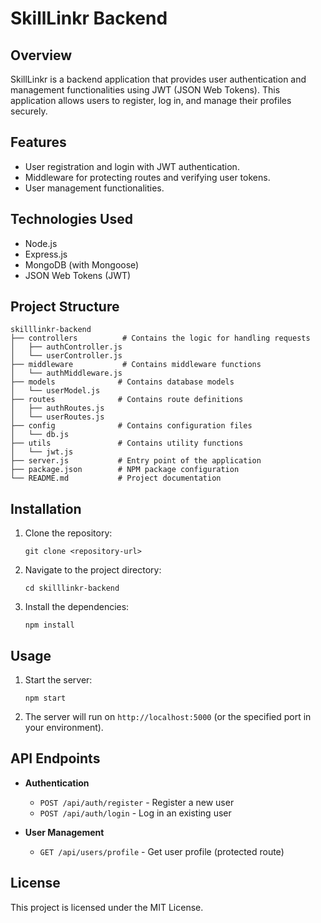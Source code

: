 # SkillLinkr Backend

## Overview
SkillLinkr is a backend application that provides user authentication and management functionalities using JWT (JSON Web Tokens). This application allows users to register, log in, and manage their profiles securely.

## Features
- User registration and login with JWT authentication.
- Middleware for protecting routes and verifying user tokens.
- User management functionalities.

## Technologies Used
- Node.js
- Express.js
- MongoDB (with Mongoose)
- JSON Web Tokens (JWT)

## Project Structure
```
skilllinkr-backend
├── controllers          # Contains the logic for handling requests
│   ├── authController.js
│   └── userController.js
├── middleware           # Contains middleware functions
│   └── authMiddleware.js
├── models              # Contains database models
│   └── userModel.js
├── routes              # Contains route definitions
│   ├── authRoutes.js
│   └── userRoutes.js
├── config              # Contains configuration files
│   └── db.js
├── utils               # Contains utility functions
│   └── jwt.js
├── server.js           # Entry point of the application
├── package.json        # NPM package configuration
└── README.md           # Project documentation
```

## Installation
1. Clone the repository:
   ```
   git clone <repository-url>
   ```
2. Navigate to the project directory:
   ```
   cd skilllinkr-backend
   ```
3. Install the dependencies:
   ```
   npm install
   ```

## Usage
1. Start the server:
   ```
   npm start
   ```
2. The server will run on `http://localhost:5000` (or the specified port in your environment).

## API Endpoints
- **Authentication**
  - `POST /api/auth/register` - Register a new user
  - `POST /api/auth/login` - Log in an existing user

- **User Management**
  - `GET /api/users/profile` - Get user profile (protected route)

## License
This project is licensed under the MIT License.